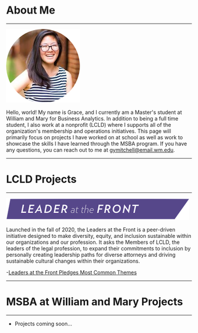 
# About Me 
---

![My Picture](/assets/img/circle-cropped.png) 

Hello, world! My name is Grace, and I currently am a Master's student at William and Mary for Business Analytics. In addition to being a full time student, I also work at a nonprofit (LCLD) where I supports all of the organization's membership and operations initiatives. This page will primarily focus on projects I have worked on at school as well as work to showcase the skills I have learned through the MSBA program. If you have any questions, you can reach out to me at gymitchell@email.wm.edu.

---
# LCLD Projects
---
![My Picture](/Pics/Leader_at_the_Front_Band_sRCu8Qp.png)

Launched in the fall of 2020, the Leaders at the Front is a peer-driven initiative designed to make diversity, equity, and inclusion sustainable within our organizations and our profession. It asks the Members of LCLD, the leaders of the legal profession, to expand their commitments to inclusion by personally creating leadership paths for diverse attorneys and driving sustainable cultural changes within their organizations.

-[Leaders at the Front Pledges Most Common Themes](/Projects/index.md)

---
# MSBA at William and Mary Projects 
---
- Projects coming soon...

